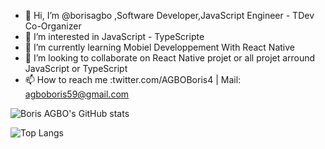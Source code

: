 - 👋 Hi, I’m @borisagbo ,Software Developer,JavaScript Engineer - TDev Co-Organizer
- 👀 I’m interested in JavaScript - TypeScripte
- 🌱 I’m currently learning Mobiel Developpement With React Native 
- 💞️ I’m looking to collaborate on React Native projet or all projet arround JavaScript or TypeScript
- 📫 How to reach me :twitter.com/AGBOBoris4 | Mail: agboboris59@gmail.com

![Boris AGBO's GitHub stats](https://github-readme-stats.vercel.app/api?username=borisagbo&count_private=true&show_icons=true&theme=tokyonight)

![Top Langs](https://github-readme-stats.vercel.app/api/top-langs/?username=borisagbo&hide=jupyter%20notebook,html,css,php,roff&langs_count=6&layout=compact&count_private=true)
